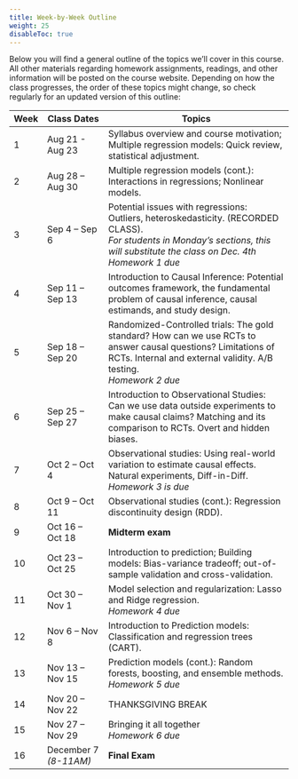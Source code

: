 ```yaml
---
title: Week-by-Week Outline
weight: 25
disableToc: true
---
```


Below you will find a general outline of the topics we’ll cover in this course. All other materials regarding homework assignments, readings, and other information will be posted on the course website. Depending on how the class progresses, the order of these topics might change, so check regularly for an updated version of this outline:

<table>
<thead>
<tr>
<th>Week</th>
<th>Class Dates</th>
<th>Topics</th>
</tr>
</thead>
<tbody>
<tr>
<td>1</td>
<td>Aug 21 - Aug 23</td>
<td>Syllabus overview and course motivation; Multiple regression models: Quick review, statistical adjustment.</td>
</tr>
<tr>
<td>2</td>
<td>Aug 28 – Aug 30</td>
<td>Multiple regression models (cont.): Interactions in regressions; Nonlinear models.</td>
</tr>
<tr>
<td>3</td>
<td>Sep 4 – Sep 6</td>
<td>Potential issues with regressions: Outliers, heteroskedasticity. (RECORDED CLASS).<br><i>For students in Monday’s sections, this will substitute the class on Dec. 4th</i><br><i>Homework 1 due</i></td>
</tr>
<tr>
<td>4</td>
<td>Sep 11 – Sep 13</td>
<td>Introduction to Causal Inference: Potential outcomes framework, the fundamental problem of causal inference, causal estimands, and study design.</td>
</tr>
<tr>
<td>5</td>
<td>Sep 18 – Sep 20</td>
<td>Randomized-Controlled trials: The gold standard? How can we use RCTs to answer causal questions? Limitations of RCTs. Internal and external validity. A/B testing. <br><i>Homework 2 due</i></td>
</tr>
<tr>
<td>6</td>
<td>Sep 25 – Sep 27</td>
<td>Introduction to Observational Studies: Can we use data outside experiments to make causal claims? Matching and its comparison to RCTs. Overt and hidden biases. </td>
</tr>
<tr>
<td>7</td>
<td>Oct 2 – Oct 4</td>
<td>Observational studies: Using real-world variation to estimate causal effects. Natural experiments, Diff-in-Diff. <br><i>Homework 3 is due</i></td>
</tr>
<tr>
<td>8</td>
<td>Oct 9 – Oct 11</td>
<td>Observational studies (cont.): Regression discontinuity design (RDD).</td>
</tr>
<tr>
<td>9</td>
<td>Oct 16 – Oct 18</td>
<td><b>Midterm exam</b></td>
</tr>
<tr>
<td>10</td>
<td>Oct 23 – Oct 25</td>
<td>Introduction to prediction; Building models: Bias-variance tradeoff; out-of-sample validation and cross-validation.</td>
</tr>
<tr>
<td>11</td>
<td>Oct 30 – Nov 1</td>
<td>Model selection and regularization: Lasso and Ridge regression.<br><i>Homework 4 due</i></td>
</tr>
<tr>
<td>12</td>
<td>Nov 6 – Nov 8</td>
<td>Introduction to Prediction models: Classification and regression trees (CART).</td>
</tr>
<tr>
<td>13</td>
<td>Nov 13 – Nov 15</td>
<td>Prediction models (cont.): Random forests, boosting, and ensemble methods.<br><i>Homework 5 due</i></td>
</tr>
<tr>
<td>14</td>
<td>Nov 20 – Nov 22</td>
<td>THANKSGIVING BREAK</td>
</tr>
<tr>
<td>15</td>
<td>Nov 27 – Nov 29</td>
<td>Bringing it all together<br><i>Homework 6 due</i></td>
</tr>
<tr>
<td>16</td>
<td>December 7 <i>(8-11AM)</i></td>
<td><b>Final Exam</b></td>
</tr>
</tbody>
</table>
